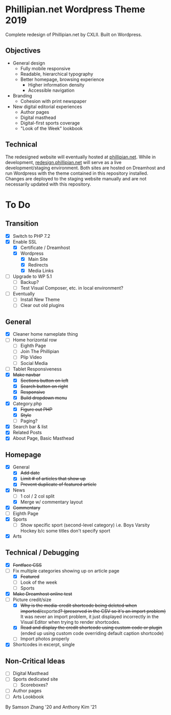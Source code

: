 # Phillipian.net Wordpress Theme 2019

Complete redesign of Phillipian.net by CXLII. Built on Wordpress.

## Objectives
- General design
  - Fully mobile responsive
  - Readable, hierarchical typography
  - Better homepage, browsing experience
    - Higher information density
    - Accessible navigation
- Branding
  - Cohesion with print newspaper
- New digital editorial experiences
  - Author pages
  - Digital masthead
  - Digital-first sports coverage
  - "Look of the Week" lookbook

## Technical
The redesigned website will eventually hosted at [phillipian.net](http://phillipian.net/). While in development, [redesign.phillipian.net](https://redesign.phillipian.net/) will serve as a live development/staging environment. Both sites are hosted on Dreamhost and run Wordpress with the theme contained in this repository installed. Changes are deployed to the staging website manually and are not necessarily updated with this repository.

# To Do

## Transition
- [X] Switch to PHP 7.2
- [X] Enable SSL
  - [X] Certificate / Dreamhost
  - [X] Wordpress
    - [X] Main Site
    - [X] Redirects
    - [X] Media Links
- [ ] Upgrade to WP 5.1
  - [ ] Backup?
  - [ ] Test Visual Composer, etc. in local environment?
- [ ] Eventually
  - [ ] Install New Theme
  - [ ] Clear out old plugins

## General
- [X] Cleaner home nameplate thing
- [ ] Home horizontal row
  - [ ] Eighth Page
  - [ ] Join The Phillipian
  - [ ] Plip Video
  - [ ] Social Media
- [ ] Tablet Responsiveness
- [X] ~~Make navbar~~
  - [X] ~~Sections button on left~~
  - [X] ~~Search button on right~~
  - [X] ~~Responsive~~
  - [X] ~~Build dropdown menu~~
- [X] Category.php
  - [X] ~~Figure out PHP~~
  - [X] ~~Style~~
  - [ ] Paging?
- [X] Search bar & list
- [X] Related Posts
- [X] About Page, Basic Masthead

## Homepage
- [X] General
  - [X] ~~Add date~~
  - [X] ~~Limit # of articles that show up~~
  - [X] ~~Prevent duplicate of featured article~~
- [X] News
  - [ ] 1 col / 2 col split
  - [X] Merge w/ commentary layout
- [X] ~~Commentary~~
- [ ] Eighth Page
- [X] Sports
  - [ ] Show specific sport (second-level category) i.e. Boys Varsity Hockey b/c some titles don't specify sport
- [X] Arts

## Technical / Debugging
- [X] ~~Fontface CSS~~
- [ ] Fix multiple categories showing up on article page
  - [X] ~~Featured~~
  - [ ] Look of the week
  - [ ] Sports
- [X] ~~Make Dreamhost online test~~
- [ ] Picture credit/size
  - [X] ~~Why is the media-credit shortcode being deleted when imported/~~exported~~? (preserved in the CSV so it's an import problem)~~ It was never an import problem, it just displayed incorrectly in the Visual Editor when trying to render shortcodes.
  - [X] ~~Read and display the credit shortcode using custom code or plugin~~ (ended up using custom code overriding default caption shortcode)
  - [ ] Import photos properly
- [X] Shortcodes in excerpt, single

## Non-Critical Ideas

- [ ] Digital Masthead
- [ ] Sports dedicated site
  - [ ] Scoreboxes?
- [ ] Author pages
- [ ] Arts Lookbook
  
By Samson Zhang '20 and Anthony Kim '21
